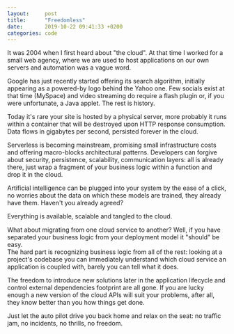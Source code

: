 ```yaml
---
layout:     post
title:      "Freedomless"
date:       2019-10-22 09:41:33 +0200
categories: code
---
```


It was 2004 when I first heard about "the cloud". At that time I worked for a small web agency, where we are used to host applications on our own servers and automation was a vague word.

Google has just recently started offering its search algorithm, initially appearing as a powered-by logo behind the Yahoo one. Few socials exist at that time (MySpace) and video streaming do require a flash plugin or, if you were unfortunate, a Java applet.  The rest is history.

Today it's rare your site is hosted by a physical server, more probably it runs within a container that will be destroyed upon HTTP response consumption. Data flows in gigabytes per second, persisted forever in the cloud. 

Serverless is becoming mainstream, promising small infrastructure costs and offering macro-blocks architectural patterns. Developers can forgive about security, persistence, scalability, communication layers: all is already there, just wrap a fragment of your business logic within a function and drop it in the cloud.

Artificial intelligence can be plugged into your system by the ease of a click, no worries about the data on which these models are trained, they already have them. Haven't you already agreed?

Everything is available, scalable and tangled to the cloud.

What about migrating from one cloud service to another? Well, if you have separated your business logic from your deployment model it "should" be easy.  
The hard part is recognizing business logic from all of the rest: looking at a project's codebase you can immediately understand which cloud service an application is coupled with, barely you can tell what it does.

The freedom to introduce new solutions later in the application lifecycle and control external dependencies footprint are all gone. If you are lucky enough a new version of the cloud APIs will suit your problems, after all, they know better than you how things get done.

Just let the auto pilot drive you back home and relax on the seat: no traffic jam, no incidents, no thrills, no freedom.
